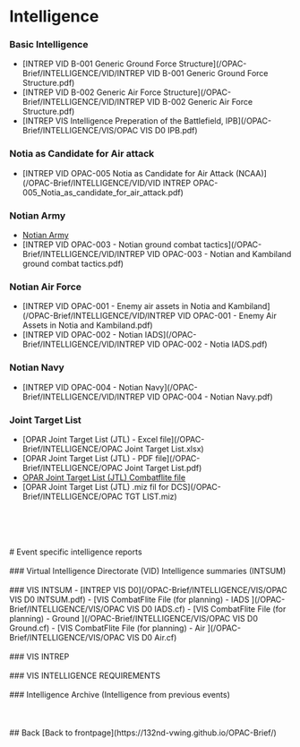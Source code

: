 # Intelligence


### Basic Intelligence
- [INTREP VID B-001 Generic Ground Force Structure](/OPAC-Brief/INTELLIGENCE/VID/INTREP VID B-001 Generic Ground Force Structure.pdf)
- [INTREP VID B-002 Generic Air Force Structure](/OPAC-Brief/INTELLIGENCE/VID/INTREP VID B-002 Generic Air Force Structure.pdf)
- [INTREP VIS Intelligence Preperation of the Battlefield, IPB](/OPAC-Brief/INTELLIGENCE/VIS/OPAC VIS D0 IPB.pdf)


### Notia as Candidate for Air attack
- [INTREP VID OPAC-005 Notia as Candidate for Air Attack (NCAA)](/OPAC-Brief/INTELLIGENCE/VID/VID INTREP OPAC-005_Notia_as_candidate_for_air_attack.pdf)

### Notian Army
- [Notian Army](/OPAC-Brief/INTELLIGENCE/DUSS_Army.html)
- [INTREP VID OPAC-003 - Notian ground combat tactics](/OPAC-Brief/INTELLIGENCE/VID/INTREP VID OPAC-003 - Notian and Kambiland ground combat tactics.pdf)

### Notian Air Force
- [INTREP VID OPAC-001 - Enemy air assets in Notia and Kambiland](/OPAC-Brief/INTELLIGENCE/VID/INTREP VID OPAC-001 - Enemy Air Assets in Notia and Kambiland.pdf)
- [INTREP VID OPAC-002 - Notian IADS](/OPAC-Brief/INTELLIGENCE/VID/INTREP VID OPAC-002 - Notia IADS.pdf)

### Notian Navy
- [INTREP VID OPAC-004 - Notian Navy](/OPAC-Brief/INTELLIGENCE/VID/INTREP VID OPAC-004 - Notian Navy.pdf)


### Joint Target List
- [OPAR Joint Target List (JTL) - Excel file](/OPAC-Brief/INTELLIGENCE/OPAC Joint Target List.xlsx)
- [OPAR Joint Target List (JTL) - PDF file](/OPAC-Brief/INTELLIGENCE/OPAC Joint Target List.pdf)
- [OPAR Joint Target List (JTL) Combatflite file](/OPAC-Brief/INTELLIGENCE/OPAC_TGT_LIST.cf)
- [OPAR Joint Target List (JTL) .miz fil for DCS](/OPAC-Brief/INTELLIGENCE/OPAC TGT LIST.miz)
<br>
<br>
<br>
<br>
# Event specific intelligence reports
<br>
<br>
### Virtual Intelligence Directorate (VID) Intelligence summaries (INTSUM)
<br>
<br>
### VIS INTSUM
- [INTREP VIS D0](/OPAC-Brief/INTELLIGENCE/VIS/OPAC VIS D0 INTSUM.pdf)
- [VIS CombatFlite File (for planning) - IADS ](/OPAC-Brief/INTELLIGENCE/VIS/OPAC VIS D0 IADS.cf)
- [VIS CombatFlite File (for planning) - Ground ](/OPAC-Brief/INTELLIGENCE/VIS/OPAC VIS D0 Ground.cf)
- [VIS CombatFlite File (for planning) - Air ](/OPAC-Brief/INTELLIGENCE/VIS/OPAC VIS D0 Air.cf)
<br>
<br>
### VIS INTREP
<br>
<br>
### VIS INTELLIGENCE REQUIREMENTS
<br>
<br>
### Intelligence Archive (Intelligence from previous events)
<br>
<br>
<br>
<br>
## Back
[Back to frontpage](https://132nd-vwing.github.io/OPAC-Brief/)